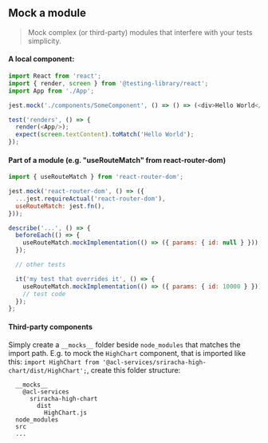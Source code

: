 ## Mock a module

> Mock complex (or third-party) modules that interfere with your tests simplicity.

#### A local component:

```javascript
import React from 'react';
import { render, screen } from '@testing-library/react';
import App from './App';

jest.mock('./components/SomeComponent', () => () => (<div>Hello World</div>));

test('renders', () => {
  render(<App/>);
  expect(screen.textContent).toMatch('Hello World');
});
```

#### Part of a module (e.g. "useRouteMatch" from react-router-dom)

```javascript
import { useRouteMatch } from 'react-router-dom';

jest.mock('react-router-dom', () => ({
  ...jest.requireActual('react-router-dom'),
  useRouteMatch: jest.fn(),
}));

describe('...', () => {
  beforeEach(() => {
    useRouteMatch.mockImplementation(() => ({ params: { id: null } }));   // default behaviour
  });

  // other tests

  it('my test that overrides it', () => {
    useRouteMatch.mockImplementation(() => ({ params: { id: 10000 } }));  // overridden for this test
    // test code
  });
};
```

#### Third-party components

Simply create a `__mocks__` folder beside `node_modules` that matches the import path.  E.g. to mock the `HighChart` component, that is imported like this: `import HighChart from '@acl-services/sriracha-high-chart/dist/HighChart';`, create this folder structure:

```
  __mocks__
    @acl-services
      sriracha-high-chart
        dist
          HighChart.js
  node_modules
  src
  ...
```
